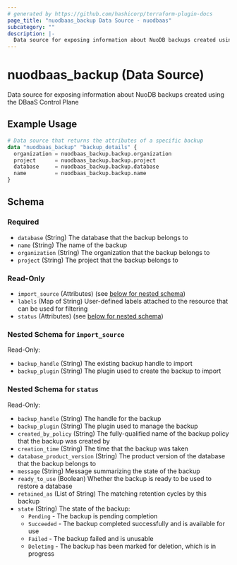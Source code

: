 ```yaml
---
# generated by https://github.com/hashicorp/terraform-plugin-docs
page_title: "nuodbaas_backup Data Source - nuodbaas"
subcategory: ""
description: |-
  Data source for exposing information about NuoDB backups created using the DBaaS Control Plane
---
```


# nuodbaas_backup (Data Source)

Data source for exposing information about NuoDB backups created using the DBaaS Control Plane

## Example Usage

```terraform
# Data source that returns the attributes of a specific backup
data "nuodbaas_backup" "backup_details" {
  organization = nuodbaas_backup.backup.organization
  project      = nuodbaas_backup.backup.project
  database     = nuodbaas_backup.backup.database
  name         = nuodbaas_backup.backup.name
}
```

<!-- schema generated by tfplugindocs -->
## Schema

### Required

- `database` (String) The database that the backup belongs to
- `name` (String) The name of the backup
- `organization` (String) The organization that the backup belongs to
- `project` (String) The project that the backup belongs to

### Read-Only

- `import_source` (Attributes) (see [below for nested schema](#nestedatt--import_source))
- `labels` (Map of String) User-defined labels attached to the resource that can be used for filtering
- `status` (Attributes) (see [below for nested schema](#nestedatt--status))

<a id="nestedatt--import_source"></a>
### Nested Schema for `import_source`

Read-Only:

- `backup_handle` (String) The existing backup handle to import
- `backup_plugin` (String) The plugin used to create the backup to import


<a id="nestedatt--status"></a>
### Nested Schema for `status`

Read-Only:

- `backup_handle` (String) The handle for the backup
- `backup_plugin` (String) The plugin used to manage the backup
- `created_by_policy` (String) The fully-qualified name of the backup policy that the backup was created by
- `creation_time` (String) The time that the backup was taken
- `database_product_version` (String) The product version of the database that the backup belongs to
- `message` (String) Message summarizing the state of the backup
- `ready_to_use` (Boolean) Whether the backup is ready to be used to restore a database
- `retained_as` (List of String) The matching retention cycles by this backup
- `state` (String) The state of the backup:
  * `Pending` - The backup is pending completion
  * `Succeeded` - The backup completed successfully and is available for use
  * `Failed` - The backup failed and is unusable
  * `Deleting` - The backup has been marked for deletion, which is in progress
